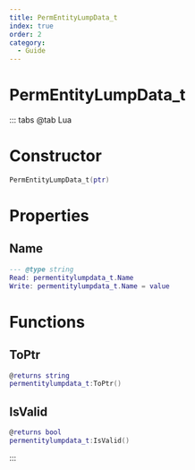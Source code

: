 ```yaml
---
title: PermEntityLumpData_t
index: true
order: 2
category:
  - Guide
---
```


# PermEntityLumpData_t

::: tabs
@tab Lua
# Constructor
```lua
PermEntityLumpData_t(ptr)
```
# Properties
## Name 
```lua
--- @type string
Read: permentitylumpdata_t.Name
Write: permentitylumpdata_t.Name = value
```
# Functions
## ToPtr
```lua
@returns string
permentitylumpdata_t:ToPtr()
```
## IsValid
```lua
@returns bool
permentitylumpdata_t:IsValid()
```

:::